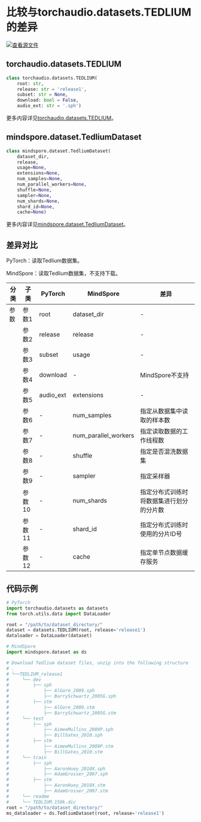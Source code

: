 # 比较与torchaudio.datasets.TEDLIUM的差异

[![查看源文件](https://mindspore-website.obs.cn-north-4.myhuaweicloud.com/website-images/r2.3.q1/resource/_static/logo_source.svg)](https://gitee.com/mindspore/docs/blob/r2.3.q1/docs/mindspore/source_zh_cn/note/api_mapping/pytorch_diff/TEDLIUM.md)

## torchaudio.datasets.TEDLIUM

```python
class torchaudio.datasets.TEDLIUM(
    root: str,
    release: str = 'release1',
    subset: str = None,
    download: bool = False,
    audio_ext: str = '.sph')
```

更多内容详见[torchaudio.datasets.TEDLIUM](https://pytorch.org/audio/0.8.0/datasets.html#tedlium)。

## mindspore.dataset.TedliumDataset

```python
class mindspore.dataset.TedliumDataset(
    dataset_dir,
    release,
    usage=None,
    extensions=None,
    num_samples=None,
    num_parallel_workers=None,
    shuffle=None,
    sampler=None,
    num_shards=None,
    shard_id=None,
    cache=None)
```

更多内容详见[mindspore.dataset.TedliumDataset](https://mindspore.cn/docs/zh-CN/r2.3.0rc1/api_python/dataset/mindspore.dataset.TedliumDataset.html#mindspore.dataset.TedliumDataset)。

## 差异对比

PyTorch：读取Tedlium数据集。

MindSpore：读取Tedlium数据集，不支持下载。

| 分类 | 子类 |PyTorch | MindSpore | 差异 |
| --- | ---   | ---   | ---        |---  |
|参数 | 参数1 | root    | dataset_dir    | - |
|     | 参数2 | release      | release    |- |
|     | 参数3 | subset      | usage    | - |
|     | 参数4 | download    | -   | MindSpore不支持 |
|     | 参数5 | audio_ext    | extensions | - |
|     | 参数6 | -    | num_samples | 指定从数据集中读取的样本数 |
|     | 参数7 | -    | num_parallel_workers | 指定读取数据的工作线程数 |
|     | 参数8 | -    | shuffle  | 指定是否混洗数据集 |
|     | 参数9 | -    | sampler  | 指定采样器 |
|     | 参数10 | -    | num_shards | 指定分布式训练时将数据集进行划分的分片数 |
|     | 参数11 | -    | shard_id | 指定分布式训练时使用的分片ID号 |
|     | 参数12 | -    | cache | 指定单节点数据缓存服务 |

## 代码示例

```python
# PyTorch
import torchaudio.datasets as datasets
from torch.utils.data import DataLoader

root = "/path/to/dataset_directory/"
dataset = datasets.TEDLIUM(root, release='release1')
dataloader = DataLoader(dataset)

# MindSpore
import mindspore.dataset as ds

# Download Tedlium dataset files, unzip into the following structure
# .
# └──TEDLIUM_release1
#     └── dev
#         ├── sph
#             ├── AlGore_2009.sph
#             ├── BarrySchwartz_2005G.sph
#         ├── stm
#             ├── AlGore_2009.stm
#             ├── BarrySchwartz_2005G.stm
#     └── test
#         ├── sph
#             ├── AimeeMullins_2009P.sph
#             ├── BillGates_2010.sph
#         ├── stm
#             ├── AimeeMullins_2009P.stm
#             ├── BillGates_2010.stm
#     └── train
#         ├── sph
#             ├── AaronHuey_2010X.sph
#             ├── AdamGrosser_2007.sph
#         ├── stm
#             ├── AaronHuey_2010X.stm
#             ├── AdamGrosser_2007.stm
#     └── readme
#     └── TEDLIUM.150k.dic
root = "/path/to/dataset_directory/"
ms_dataloader = ds.TedliumDataset(root, release='release1')
```
